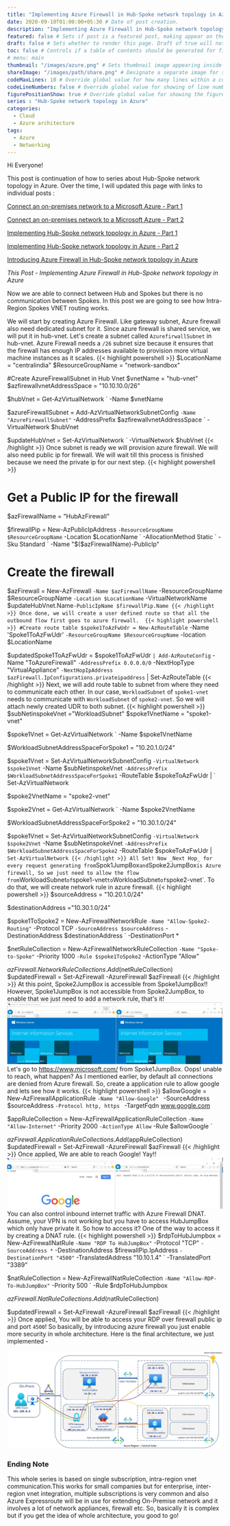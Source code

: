```yaml
---
title: "Implementing Azure Firewall in Hub-Spoke network topology in Azure" # Title of the blog post.
date: 2020-09-10T01:00:00+05:30 # Date of post creation.
description: "Implementing Azure Firewall in Hub-Spoke network topology in Azure" # Description used for search engine.
featured: false # Sets if post is a featured post, making appear on the home page side bar.
draft: false # Sets whether to render this page. Draft of true will not be rendered.
toc: false # Controls if a table of contents should be generated for first-level links automatically.
# menu: main
thumbnail: "/images/azure.png" # Sets thumbnail image appearing inside card on homepage.
shareImage: "/images/path/share.png" # Designate a separate image for social media sharing.
codeMaxLines: 10 # Override global value for how many lines within a code block before auto-collapsing.
codeLineNumbers: false # Override global value for showing of line numbers within code block.
figurePositionShow: true # Override global value for showing the figure label.
series : "Hub-Spoke network topology in Azure"
categories:
  - Cloud
  - Azure architecture
tags:
  - Azure
  - Networking
---
```


Hi Everyone!

This post is continuation of how to series about Hub-Spoke network topology in Azure. Over the time, I will updated this page with links to individual posts : 

[Connect an on-premises network to a Microsoft Azure - Part 1](/post/connect-azure-with-your-on-prem-network-part-1)

[Connect an on-premises network to a Microsoft Azure - Part 2](/post/connect-azure-with-your-on-prem-network-part-2)

[Implementing Hub-Spoke network topology in Azure - Part 1](/post/implementing-hub-spoke-network-topology-in-azure-part-1)

[Implementing Hub-Spoke network topology in Azure - Part 2](/post/implementing-hub-spoke-network-topology-in-azure-part-2)

[Introducing Azure Firewall in Hub-Spoke network topology in Azure](/post/introducing-azure-firewall-in-hub-spoke-network-topology-in-azure)

_This Post - Implementing Azure Firewall in Hub-Spoke network topology in Azure_

Now we are able to connect between Hub and Spokes but there is no communication between Spokes. In this post we are going to see how Intra-Region Spokes VNET routing works. 

We will start by creating Azure Firewall. Like gateway subnet, Azure firewall also need dedicated subnet for it. Since azure firewall is shared service, we will put it in hub-vnet. Let's create a subnet called `AzurefirwallSubnet` in hub-vnet. Azure Firewall needs a `/26` subnet size because it ensures that the firewall has enough IP addresses available to provision more virtual machine instances as it scales.
{{< highlight powershell >}}
$LocationName = "centralindia"
$ResourceGroupName = "network-sandbox"

#Create AzureFirewallSubnet in Hub Vnet
$vnetName = "hub-vnet"
$azfirewallvnetAddressSpace = "10.10.10.0/26"

$hubVnet = Get-AzVirtualNetwork `
              -Name $vnetName

$azureFirewallSubnet = Add-AzVirtualNetworkSubnetConfig `
                          -Name "AzureFirewallSubnet" `
                          -AddressPrefix $azfirewallvnetAddressSpace `
                          -VirtualNetwork $hubVnet

$updateHubVnet = Set-AzVirtualNetwork `
                    -VirtualNetwork $hubVnet
{{< /highlight >}}
Once subnet is ready we will provision azure firewall. We will also need public ip for firewall. We will wait till this process is finished because we need the private ip for our next step. 
{{< highlight powershell >}}
# Get a Public IP for the firewall
$azFirewallName = "HubAzFirewall"

$firewallPip = New-AzPublicIpAddress `
                  -ResourceGroupName $ResourceGroupName `
                  -Location $LocationName `
                  -AllocationMethod Static `
                  -Sku Standard `
                  -Name "$($azFirewallName)-PublicIp"


# Create the firewall
$azFirewall = New-AzFirewall `
                 -Name $azFirewallName `
                 -ResourceGroupName $ResourceGroupName  `
                 -Location $LocationName `
                 -VirtualNetworkName $updateHubVnet.Name`
                 -PublicIpName $firewallPip.Name
{{< /highlight >}}
Once done, we will create a user defined route so that all the outbound flow first goes to azure firewall. 
{{< highlight powershell >}}
#Create route table
$spoke1ToAzFwUdr = New-AzRouteTable `
                      -Name 'Spoke1ToAzFwUdr' `
                      -ResourceGroupName $ResourceGroupName `
                      -location $LocationName

$updatedSpoke1ToAzFwUdr = $spoke1ToAzFwUdr `
                            | Add-AzRouteConfig `
                                 -Name "ToAzureFirewall" `
                                 -AddressPrefix 0.0.0.0/0 `
                                 -NextHopType "VirtualAppliance" `
                                 -NextHopIpAddress $azFirewall.IpConfigurations.privateipaddress `
                            | Set-AzRouteTable
{{< /highlight >}}
Next, we will add route table to subnet from where they need to communicate each other. In our case, `WorkloadSubnet` of `spoke1-vnet` needs to communicate with `WorkloadSubnet` of `spoke2-vnet`. So we will attach newly created UDR to both subnet.
{{< highlight powershell >}}
$subNetinspokeVnet ="WorkloadSubnet"
$spoke1VnetName = "spoke1-vnet"
                     
$spoke1Vnet = Get-AzVirtualNetwork `
                           -Name $spoke1VnetName

$WorkloadSubnetAddressSpaceForSpoke1 = "10.20.1.0/24"

$spoke1Vnet =  Set-AzVirtualNetworkSubnetConfig `
                 -VirtualNetwork $spoke1Vnet `
                 -Name $subNetinspokeVnet `
                 -AddressPrefix $WorkloadSubnetAddressSpaceForSpoke1 `
                 -RouteTable $spokeToAzFwUdr | `
              Set-AzVirtualNetwork

$spoke2VnetName = "spoke2-vnet"
                     
$spoke2Vnet = Get-AzVirtualNetwork `
                           -Name $spoke2VnetName

$WorkloadSubnetAddressSpaceForSpoke2 = "10.30.1.0/24"

$spoke1Vnet =  Set-AzVirtualNetworkSubnetConfig `
                 -VirtualNetwork $spoke2Vnet `
                 -Name $subNetinspokeVnet `
                 -AddressPrefix $WorkloadSubnetAddressSpaceForSpoke2 `
                 -RouteTable $spokeToAzFwUdr | `
              Set-AzVirtualNetwork
{{< /highlight >}}
All Set! Now _Next Hop_ for every request generating from `Spok1JumpBox` and `Spoke2JumpBox` is Azure firewall, So we just need to allow the flow from `WorkloadSubnet` of `spoke1-vnet` to `WorkloadSubnet` of `spoke2-vnet`. To do that, we will create network rule in azure firewall.
{{< highlight powershell >}}
$sourceAddress = "10.20.1.0/24"

$destinationAddress ="10.30.1.0/24"

$spoke1ToSpoke2 = New-AzFirewallNetworkRule `
                     -Name "Allow-Spoke2-Routing" `
                     -Protocol TCP `
                     -SourceAddress $sourceAddress `
                     -DestinationAddress $destinationAddress `
                     -DestinationPort *
           
$netRuleCollection = New-AzFirewallNetworkRuleCollection `
                        -Name "Spoke-to-Spoke" `
                        -Priority 1000 `
                        -Rule $spoke1ToSpoke2 `
                        -ActionType "Allow"
           
$azFirewall.NetworkRuleCollections.Add($netRuleCollection)
$updatedFirewall = Set-AzFirewall -AzureFirewall $azFirewall
{{< /highlight >}}
At this point, Spoke2JumpBox is accessible from Spoke1JumpBox!! However, Spoke1JumpBox is not accessible from Spoke2JumpBox, to enable that we just need to add a network rule, that's it!
![spoke2-vnet is reachable from spoke1-vnet](/images/hub-spoke/spoke1-to-spoke2-reachable.jpg)
Let's go to https://www.microsoft.com/ from Spoke1JumpBox. Oops! unable to reach, what happen? As I mentioned earlier, by default  all connections are denied from Azure firewall. So, create a application rule to allow google and lets see how it works.
{{< highlight powershell >}}
$allowGoogle = New-AzFirewallApplicationRule `
                  -Name "Allow-Google"  `
                  -SourceAddress $sourceAddress `
                  -Protocol http, https  `
                  -TargetFqdn www.google.com

$appRuleCollection = New-AzFirewallApplicationRuleCollection `
                        -Name "Allow-Internet" `
                        -Priority 2000 `
                        -ActionType Allow `
                        -Rule $allowGoogle `

$azFirewall.ApplicationRuleCollections.Add($appRuleCollection)
$updatedFirewall = Set-AzFirewall -AzureFirewall $azFirewall
{{< /highlight >}}
Once applied, We are able to reach Google! Yay!! 
![Filtered internet access](/images/hub-spoke/filtered-internet-access.jpg)
You can also control inbound internet traffic with Azure Firewall DNAT. Assume, your VPN is not working but you have to access HubJumpBox which only have private it. So how to access it? One of the way to access it by creating a DNAT rule.
{{< highlight powershell >}}
$rdpToHubJumpbox =  New-AzFirewallNatRule `
                       -Name "RDP To HubJumpBox" `
                       -Protocol "TCP" `
                       -SourceAddress * `
                       -DestinationAddress $firewallPip.IpAddress `
                       -DestinationPort "4500" `
                       -TranslatedAddress "10.10.1.4" `
                       -TranslatedPort "3389"


$natRuleCollection = New-AzFirewallNatRuleCollection `
                       -Name "Allow-RDP-To-HubJumpBox" `
                       -Priority 500 `
                       -Rule $rdpToHubJumpbox

$azFirewall.NatRuleCollections.Add($natRuleCollection)

$updatedFirewall = Set-AzFirewall -AzureFirewall $azFirewall
{{< /highlight >}}
Once applied, You will be able to access your RDP over firewall public ip and port `4500`!
So basically, by introducing azure firewall you just enable more security in whole architecture.
Here is the final architecture, we just implemented - 

![Updated architecture](/images/hub-spoke/final-architecture.jpg)

### Ending Note
This whole series is based on single subscription, intra-region vnet communication.This works for small companies but for enterprise, inter-region vnet integration, multiple subscriptions is very common and also Azure Expressroute will be in use for extending On-Premise network and it involves a lot of network appliances, firewall etc. So, basically it is complex but if you get the idea of whole architecture, you good to go!


